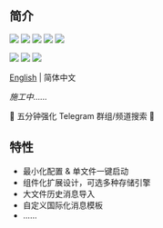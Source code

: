 ## 简介
![](https://img.shields.io/github/go-mod/go-version/iyear/searchx?style=flat-square)
![](https://img.shields.io/github/license/iyear/searchx?style=flat-square)
![](https://img.shields.io/github/v/release/iyear/searchx?color=red&style=flat-square)
![](https://img.shields.io/github/last-commit/iyear/searchx?style=flat-square)
![](https://img.shields.io/github/downloads/iyear/searchx/total?style=flat-square)

![](https://img.shields.io/github/workflow/status/iyear/searchx/Docker%20Build?label=docker%20build&style=flat-square)
![](https://img.shields.io/docker/v/iyear/searchx?label=docker%20tag&style=flat-square)
![](https://img.shields.io/docker/image-size/iyear/searchx?style=flat-square&label=docker%20image%20size)

[English](README.md) | 简体中文

*施工中……*

🔎 五分钟强化 Telegram 群组/频道搜索 🚀

## 特性

- 最小化配置 & 单文件一键启动
- 组件化扩展设计，可选多种存储引擎
- 大文件历史消息导入
- 自定义国际化消息模板
- ……
